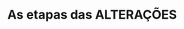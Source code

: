 # As etapas das ALTERAÇÕES




<!--stackedit_data:
eyJoaXN0b3J5IjpbLTkyMDM0MjAyOCw0Njk5OTUwMTgsLTYxMz
EyNzM4NiwxMTgzNzM0MTIyXX0=
-->
